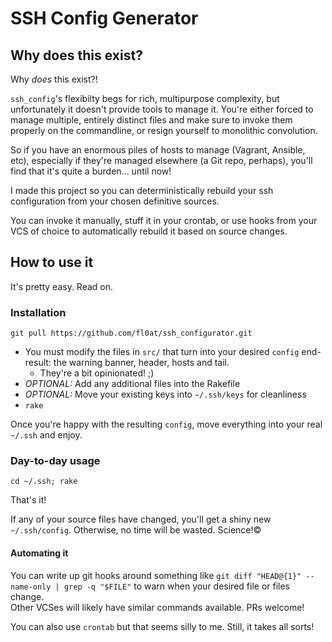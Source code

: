 # SSH Config Generator

## Why does this exist?

Why _does_ this exist?!

`ssh_config`'s flexibilty begs for rich, multipurpose complexity, but unfortunately it doesn't provide tools to manage it. You're either forced to manage multiple, entirely distinct files and make sure to invoke them properly on the commandline, or resign yourself to monolithic convolution.

So if you have an enormous piles of hosts to manage (Vagrant, Ansible, etc), especially if they're managed elsewhere (a Git repo, perhaps), you'll find that it's quite a burden... until now!

I made this project so you can deterministically rebuild your ssh configuration from your chosen definitive sources.

You can invoke it manually, stuff it in your crontab, or use hooks from your VCS of choice to automatically rebuild it based on source changes.

## How to use it

It's pretty easy. Read on.

### Installation

`git pull https://github.com/fl0at/ssh_configurator.git`

* You must modify the files in `src/` that turn into your desired `config` end-result: the warning banner, header, hosts and tail.
  * They're a bit opinionated! ;)
* *OPTIONAL:* Add any additional files into the Rakefile
* *OPTIONAL:* Move your existing keys into `~/.ssh/keys` for cleanliness
* `rake`

Once you're happy with the resulting `config`, move everything into your real `~/.ssh` and enjoy.

### Day-to-day usage

`cd ~/.ssh; rake`

That's it!

If any of your source files have changed, you'll get a shiny new `~/.ssh/config`. Otherwise, no time will be wasted. Science!©

#### Automating it

You can write up git hooks around something like `git diff "HEAD@{1}" --name-only | grep -q "$FILE"` to warn when your desired file or files change.  
Other VCSes will likely have similar commands available. PRs welcome!

You can also use `crontab` but that seems silly to me. Still, it takes all sorts!
